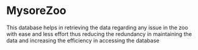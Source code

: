 # MysoreZoo
This database helps in retrieving the data regarding any issue in the zoo with ease and less effort thus reducing the redundancy in maintaining the data and increasing the efficiency in accessing the database
